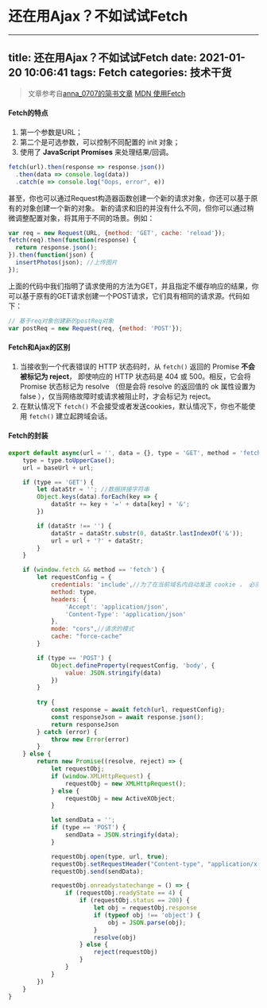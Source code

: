 # 还在用Ajax？不如试试Fetch

***

title: 还在用Ajax？不如试试Fetch
date: 2021-01-20 10:06:41
tags: Fetch
categories: 技术干货
----------------

> 文章参考自[anna\_0707的简书文章](https://www.jianshu.com/p/7762515f8d1a "anna_0707的简书文章") [MDN 使用Fetch](https://developer.mozilla.org/zh-CN/docs/Web/API/Fetch_API/Using_Fetch "MDN 使用Fetch")

#### Fetch的特点

1. 第一个参数是URL；
2. 第二个是可选参数，可以控制不同配置的 init 对象；
3. 使用了 **JavaScript Promises** 来处理结果/回调。

```javascript
fetch(url).then(response => response.json())
  .then(data => console.log(data))
  .catch(e => console.log("Oops, error", e))
```

甚至，你也可以通过Request构造器函数创建一个新的请求对象，你还可以基于原有的对象创建一个新的对象。 新的请求和旧的并没有什么不同，但你可以通过稍微调整配置对象，将其用于不同的场景。例如：

```javascript
var req = new Request(URL, {method: 'GET', cache: 'reload'});
fetch(req).then(function(response) {
  return response.json();
}).then(function(json) {
  insertPhotos(json); //上传图片
});
```

上面的代码中我们指明了请求使用的方法为GET，并且指定不缓存响应的结果，你可以基于原有的GET请求创建一个POST请求，它们具有相同的请求源。代码如下：

```javascript
// 基于req对象创建新的postReq对象
var postReq = new Request(req, {method: 'POST'});
```

#### Fetch和Ajax的区别

1. 当接收到一个代表错误的 HTTP 状态码时，从 `fetch()` 返回的 Promise **不会被标记为 reject**， 即使响应的 HTTP 状态码是 404 或 500。相反，它会将 Promise 状态标记为 resolve （但是会将 resolve 的返回值的 ok 属性设置为 false ），仅当网络故障时或请求被阻止时，才会标记为 reject。
2. 在默认情况下 `fetch()` 不会接受或者发送cookies，默认情况下，你也不能使用 `fetch()` 建立起跨域会话。

#### Fetch的封装

```javascript
export default async(url = '', data = {}, type = 'GET', method = 'fetch') => {
    type = type.toUpperCase();
    url = baseUrl + url;

    if (type == 'GET') {
        let dataStr = ''; //数据拼接字符串
        Object.keys(data).forEach(key => {
            dataStr += key + '=' + data[key] + '&';
        })

        if (dataStr !== '') {
            dataStr = dataStr.substr(0, dataStr.lastIndexOf('&'));
            url = url + '?' + dataStr;
        }
    }

    if (window.fetch && method == 'fetch') {
        let requestConfig = {
            credentials: 'include',//为了在当前域名内自动发送 cookie ， 必须提供这个选项
            method: type,
            headers: {
                'Accept': 'application/json',
                'Content-Type': 'application/json'
            },
            mode: "cors",//请求的模式
            cache: "force-cache"
        }

        if (type == 'POST') {
            Object.defineProperty(requestConfig, 'body', {
                value: JSON.stringify(data)
            })
        }
        
        try {
            const response = await fetch(url, requestConfig);
            const responseJson = await response.json();
            return responseJson
        } catch (error) {
            throw new Error(error)
        }
    } else {
        return new Promise((resolve, reject) => {
            let requestObj;
            if (window.XMLHttpRequest) {
                requestObj = new XMLHttpRequest();
            } else {
                requestObj = new ActiveXObject;
            }

            let sendData = '';
            if (type == 'POST') {
                sendData = JSON.stringify(data);
            }

            requestObj.open(type, url, true);
            requestObj.setRequestHeader("Content-type", "application/x-www-form-urlencoded");
            requestObj.send(sendData);

            requestObj.onreadystatechange = () => {
                if (requestObj.readyState == 4) {
                    if (requestObj.status == 200) {
                        let obj = requestObj.response
                        if (typeof obj !== 'object') {
                            obj = JSON.parse(obj);
                        }
                        resolve(obj)
                    } else {
                        reject(requestObj)
                    }
                }
            }
        })
    }
}
```

